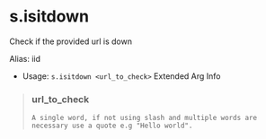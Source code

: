 # s.isitdown
Check if the provided url is down<br/>

Alias: iid<br/>
 - Usage: `s.isitdown <url_to_check>`
Extended Arg Info
> ### url_to_check
> ```
> A single word, if not using slash and multiple words are necessary use a quote e.g "Hello world".
> ```
